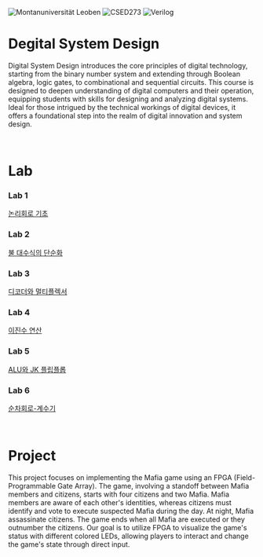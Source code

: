 ![Montanuniversität Leoben](https://img.shields.io/badge/POSTECH-%239a034c)
![CSED273](https://img.shields.io/badge/CSED273-gray)
![Verilog](https://img.shields.io/badge/Verilog-yellow)

# Degital System Design

Digital System Design introduces the core principles of digital technology, starting from the binary number system and extending through Boolean algebra, logic gates, to combinational and sequential circuits. This course is designed to deepen understanding of digital computers and their operation, equipping students with skills for designing and analyzing digital systems. Ideal for those intrigued by the technical workings of digital devices, it offers a foundational step into the realm of digital innovation and system design.

</br>

# Lab
### Lab 1 
[논리회로 기초](https://github.com/kch34811/digital-system-design/tree/main/Lab/Lab1)
### Lab 2
[불 대수식의 단순화](https://github.com/kch34811/digital-system-design/tree/main/Lab/Lab2)
### Lab 3
[디코더와 멀티플렉서](https://github.com/kch34811/digital-system-design/tree/main/Lab/Lab3)
### Lab 4
[이진수 연산](https://github.com/kch34811/digital-system-design/tree/main/Lab/Lab4)
### Lab 5
[ALU와 JK 플립플롭](https://github.com/kch34811/digital-system-design/tree/main/Lab/Lab5)
### Lab 6
[순차회로-계수기](https://github.com/kch34811/digital-system-design/tree/main/Lab/Lab6)

</br>

# Project

This project focuses on implementing the Mafia game using an FPGA (Field-Programmable Gate Array). The game, involving a standoff between Mafia members and citizens, starts with four citizens and two Mafia. Mafia members are aware of each other's identities, whereas citizens must identify and vote to execute suspected Mafia during the day. At night, Mafia assassinate citizens. The game ends when all Mafia are executed or they outnumber the citizens. Our goal is to utilize FPGA to visualize the game's status with different colored LEDs, allowing players to interact and change the game's state through direct input.
